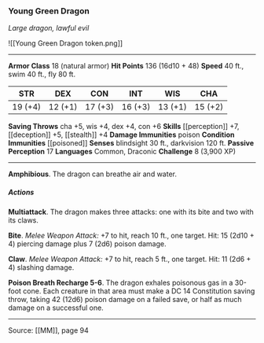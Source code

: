 ### Young Green Dragon
_Large dragon, lawful evil_

![[Young Green Dragon token.png]]




---

**Armor Class** 18 (natural armor)
**Hit Points** 136 (16d10 + 48)
**Speed** 40 ft., swim 40 ft., fly 80 ft.

| STR     | DEX     | CON     | INT     | WIS     | CHA     |
|---------|---------|---------|---------|---------|---------|
| 19 (+4) | 12 (+1) | 17 (+3) | 16 (+3) | 13 (+1) | 15 (+2) |

**Saving Throws** cha +5, wis +4, dex +4, con +6
**Skills** [[perception]] +7, [[deception]] +5, [[stealth]] +4
**Damage Immunities** poison
**Condition Immunities** [[poisoned]]
**Senses** blindsight 30 ft., darkvision 120 ft.
**Passive Perception** 17
**Languages** Common, Draconic
**Challenge** 8 (3,900 XP)

---

**Amphibious**. The dragon can breathe air and water.

##### Actions
**Multiattack**. The dragon makes three attacks: one with its bite and two with its claws.

**Bite**. _Melee Weapon Attack:_ +7 to hit, reach 10 ft., one target. Hit: 15 (2d10 + 4) piercing damage plus 7 (2d6) poison damage.

**Claw**. _Melee Weapon Attack:_ +7 to hit, reach 5 ft., one target. Hit: 11 (2d6 + 4) slashing damage.

**Poison Breath Recharge 5-6**. The dragon exhales poisonous gas in a 30-foot cone. Each creature in that area must make a DC 14 Constitution saving throw, taking 42 (12d6) poison damage on a failed save, or half as much damage on a successful one.


---

Source: [[MM]], page 94
